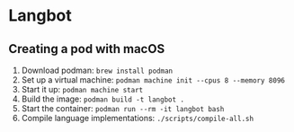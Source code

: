 # Langbot

## Creating a pod with macOS

1. Download podman: `brew install podman`
2. Set up a virtual machine: `podman machine init --cpus 8 --memory 8096`
3. Start it up: `podman machine start`
4. Build the image: `podman build -t langbot .`
5. Start the container: `podman run --rm -it langbot bash`
6. Compile language implementations: `./scripts/compile-all.sh`
